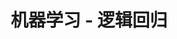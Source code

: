 ---
layout: notebook
title: 机器学习 - 逻辑回归
category: 机器学习
file: "notebook/003-logistics-regression.ipynb"
---